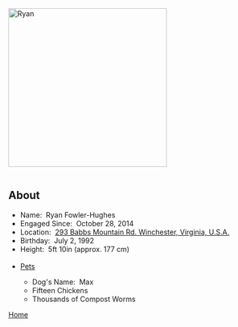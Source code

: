 <img src="https://lunartiger.github.io/img/me.jpg" alt="Ryan" height="315" width="315"/>
<hr style="height:1px; visibility:hidden;" />
<h2 id="about">About</h2>
<ul>
  <li>Name:&nbsp;&nbsp;Ryan Fowler-Hughes</li>
  <li>Engaged Since:&nbsp;&nbsp;October 28, 2014</li>
  <li>Location:&nbsp;&nbsp;<a href="https://www.google.com/maps/place/293+Babbs+Mountain+Rd,+Winchester,+VA+22603/@39.2744651,-78.1799907,17z/data=!3m1!4b1!4m5!3m4!1s0x89b5f115682b0d49:0xa79fd3617adf6fc!8m2!3d39.274461!4d-78.177802" target="_blank">293 Babbs Mountain Rd. Winchester, Virginia, U.S.A.</a></li>
  <li>Birthday:&nbsp;&nbsp;July 2, 1992</li>
  <li>Height:&nbsp;&nbsp;5ft 10in (approx. 177 cm)</li>
  <br>
  <li style="text-decoration: underline">Pets</li>
  <ul>
    <li>Dog's Name:&nbsp;&nbsp;Max</li>
    <li>Fifteen Chickens</li>
    <li>Thousands of Compost Worms</li>
  </ul>
</ul>
<footer><p><a href="/">Home</a></p></footer>